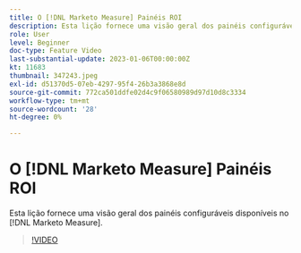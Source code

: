 ```yaml
---
title: O [!DNL Marketo Measure] Painéis ROI
description: Esta lição fornece uma visão geral dos painéis configuráveis disponíveis no [!DNL Marketo Measure].
role: User
level: Beginner
doc-type: Feature Video
last-substantial-update: 2023-01-06T00:00:00Z
kt: 11683
thumbnail: 347243.jpeg
exl-id: d51370d5-07eb-4297-95f4-26b3a3868e8d
source-git-commit: 772ca501ddfe02d4c9f06580989d97d10d8c3334
workflow-type: tm+mt
source-wordcount: '28'
ht-degree: 0%

---
```


# O [!DNL Marketo Measure] Painéis ROI

Esta lição fornece uma visão geral dos painéis configuráveis disponíveis no [!DNL Marketo Measure].

>[!VIDEO](https://video.tv.adobe.com/v/347243/?quality=12&learn=on)
